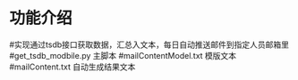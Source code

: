 # 功能介绍
#实现通过tsdb接口获取数据，汇总入文本，每日自动推送邮件到指定人员邮箱里
#get_tsdb_modbile.py 主脚本
#mailContentModel.txt 模版文本
#mailContent.txt 自动生成结果文本
